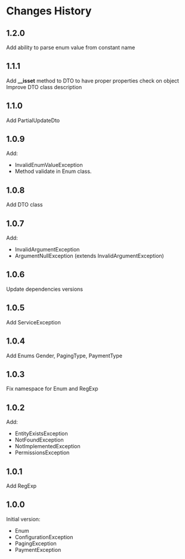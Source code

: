 # Changes History

1.2.0
-----
Add ability to parse enum value from constant name

1.1.1
-----
Add **__isset** method to DTO to have proper properties check on object
Improve DTO class description

1.1.0
-----
Add PartialUpdateDto

1.0.9
-----
Add:
* InvalidEnumValueException
* Method validate in Enum class.

1.0.8
-----
Add DTO class

1.0.7
-----
Add:
* InvalidArgumentException
* ArgumentNullException (extends InvalidArgumentException)

1.0.6
-----
Update dependencies versions

1.0.5
-----
Add ServiceException

1.0.4
-----
Add Enums Gender, PagingType, PaymentType

1.0.3
-----
Fix namespace for Enum and RegExp

1.0.2
-----
Add:
* EntityExistsException
* NotFoundException
* NotImplementedException
* PermissionsException

1.0.1
-----
Add RegExp

1.0.0
-----

Initial version:
* Enum
* ConfigurationException
* PagingException
* PaymentException
